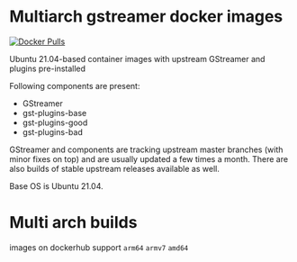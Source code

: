 # Multiarch gstreamer docker images
[![Docker Pulls](https://img.shields.io/docker/pulls/sinamics/gstreamer)](https://hub.docker.com/repository/docker/sinamics/gstreamer)

Ubuntu 21.04-based container images with upstream GStreamer and plugins pre-installed

Following components are present:
* GStreamer
* gst-plugins-base
* gst-plugins-good
* gst-plugins-bad

GStreamer and components are tracking upstream master branches (with minor fixes on top) and are usually updated a few times a month.
There are also builds of stable upstream releases available as well.

Base OS is Ubuntu 21.04.

# Multi arch builds
images on dockerhub support `arm64` `armv7` `amd64`

